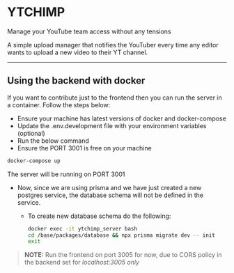 # YTCHIMP

Manage your YouTube team access without any tensions

A simple upload manager that notifies the YouTuber every time any editor wants to upload a new video to their YT channel.

---

## Using the backend with docker

If you want to contribute just to the frontend then you can run the server in a container. Follow the steps below:

- Ensure your machine has latest versions of docker and docker-compose
- Update the .env.development file with your environment variables (optional)
- Run the below command
- Ensure the PORT 3001 is free on your machine

```bash
docker-compose up
```

The server will be running on PORT 3001

- Now, since we are using prisma and we have just created a new postgres service, the database schema will not be defined in the service.

  - To create new database schema do the following:

    ```bash
    docker exec -it ytchimp_server bash
    cd /base/packages/database && npx prisma migrate dev -- init
    exit
    ```

> **NOTE:** Run the frontend on port 3005 for now, due to CORS policy in the backend set for _localhost:3005 only_
